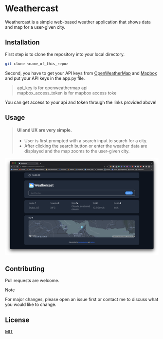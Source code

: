 # Weathercast

Weathercast is a simple web-based weather application that shows data and map for a user-given city.

## Installation

First step is to clone the repository into your local directory.
```bash
git clone <name_of_this_repo>
```

Second, you have to get your API keys from [OpenWeatherMap](https://www.openweathermap.org) and [Mapbox](https://www.mapbox.com) and put your API keys in the app.py file.

> api_key is for openweathermap api <br>
> mapbox_access_token is for mapbox access toke

You can get access to your api and token through the links provided above!

## Usage

> #### UI and UX are very simple.
> - User is first prompted with a search input to search for a city.
> - After clicking the search button or enter the weather data are displayed and the map zooms to the user-given city.

![Screnshot](/static/weathercast_screenshot.png)

## Contributing

Pull requests are welcome.

> [!NOTE]
> For major changes, please open an issue first or contact me to discuss what you would like to change.

## License

[MIT](https://choosealicense.com/licenses/mit/)